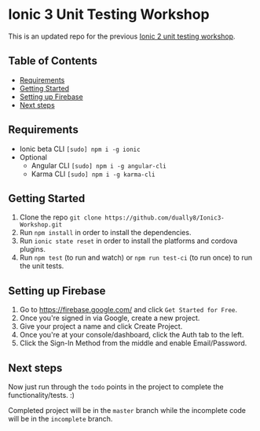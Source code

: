# Ionic 3 Unit Testing Workshop

This is an updated repo for the previous [Ionic 2 unit testing workshop](https://github.com/dually8/Ionic2-Workshop).

## Table of Contents

- [Requirements](#requirements)
- [Getting Started](#getting-started)
- [Setting up Firebase](#setting-up-firebase)
- [Next steps](#next-steps)

## Requirements

- Ionic beta CLI `[sudo] npm i -g ionic`
- Optional
  - Angular CLI `[sudo] npm i -g angular-cli`
  - Karma CLI `[sudo] npm i -g karma-cli`

## Getting Started

1. Clone the repo `git clone https://github.com/dually8/Ionic3-Workshop.git`
2. Run `npm install` in order to install the dependencies.
3. Run `ionic state reset` in order to install the platforms and cordova plugins.
4. Run `npm test` (to run and watch) or `npm run test-ci` (to run once) to run the unit tests.

## Setting up Firebase

1. Go to https://firebase.google.com/ and click `Get Started for Free`.
2. Once you're signed in via Google, create a new project.
3. Give your project a name and click Create Project.
4. Once you're at your console/dashboard, click the Auth tab to the left.
5. Click the Sign-In Method from the middle and enable Email/Password.

## Next steps

Now just run through the `todo` points in the project to complete the functionality/tests. :)

Completed project will be in the `master` branch while the incomplete code will be in the `incomplete` branch.
